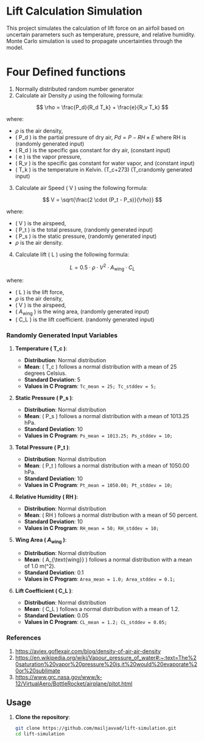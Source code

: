 # Lift Calculation Simulation

This project simulates the calculation of lift force on an airfoil based on uncertain parameters such as temperature, pressure, and relative humidity. Monte Carlo simulation is used to propagate uncertainties through the model.
# Four Defined functions
1. Normally distributed random number generator
2. Calculate air Density $\rho$ using the following formula:

$$
\rho = \frac{P_d}{R_d T_k} + \frac{e}{R_v T_k}
$$

where:
-  $\rho$  is the air density,
- \( P_d \) is the partial pressure of dry air, $Pd = P - RH \times E$ where RH is (randomly generated input)
- \( R_d \) is the specific gas constant for dry air, (constant input)
- \( e \) is the vapor pressure,
- \( R_v \) is the specific gas constant for water vapor, and (constant input)
- \( T_k \) is the temperature in Kelvin. \(T_c+273\) \(T_crandomly generated input\)

3. Calculate air Speed \( V \) using the following formula:

$$
V = \sqrt{\frac{2 \cdot (P_t - P_s)}{\rho}}
$$

where:
- \( V \) is the airspeed,
- \( P_t \) is the total pressure, (randomly generated input)
- \( P_s \) is the static pressure, (randomly generated input)
-  $\rho$  is the air density.
   
4. Calculate lift \( L \) using the following formula:

$$
L = 0.5 \cdot \rho \cdot V^2 \cdot A_{\text{wing}} \cdot C_L
$$

where:
- \( L \) is the lift force,
-  $\rho$ is the air density,
- \( V \) is the airspeed,
- \( $A_{\text{wing}}$ \) is the wing area, (randomly generated input)
- \( C_L \) is the lift coefficient. (randomly generated input)


### Randomly Generated Input Variables

1. **Temperature \( T_c \)**:
   - **Distribution**: Normal distribution
   - **Mean**: \( T_c \) follows a normal distribution with a mean of 25 degrees Celsius.
   - **Standard Deviation**: 5
   - **Values in C Program**: `Tc_mean = 25; Tc_stddev = 5;`

2. **Static Pressure \( P_s \)**:
   - **Distribution**: Normal distribution
   - **Mean**: \( P_s \) follows a normal distribution with a mean of 1013.25 hPa.
   - **Standard Deviation**: 10
   - **Values in C Program**: `Ps_mean = 1013.25; Ps_stddev = 10;`

3. **Total Pressure \( P_t \)**:
   - **Distribution**: Normal distribution
   - **Mean**: \( P_t \) follows a normal distribution with a mean of 1050.00 hPa.
   - **Standard Deviation**: 10
   - **Values in C Program**: `Pt_mean = 1050.00; Pt_stddev = 10;`

4. **Relative Humidity \( RH \)**:
   - **Distribution**: Normal distribution
   - **Mean**: \( RH \) follows a normal distribution with a mean of 50 percent.
   - **Standard Deviation**: 10
   - **Values in C Program**: `RH_mean = 50; RH_stddev = 10;`

5. **Wing Area \( $A_{\text{wing}}$ \)**:
   - **Distribution**: Normal distribution
   - **Mean**: \( A_{\text{wing}} \) follows a normal distribution with a mean of 1.0 m\(^2\).
   - **Standard Deviation**: 0.1
   - **Values in C Program**: `Area_mean = 1.0; Area_stddev = 0.1;`

6. **Lift Coefficient \( C_L \)**:
   - **Distribution**: Normal distribution
   - **Mean**: \( C_L \) follows a normal distribution with a mean of 1.2.
   - **Standard Deviation**: 0.05
   - **Values in C Program**: `CL_mean = 1.2; CL_stddev = 0.05;`
### References
1. https://aviex.goflexair.com/blog/density-of-air-air-density
2. https://en.wikipedia.org/wiki/Vapour_pressure_of_water#:~:text=The%20saturation%20vapor%20pressure%20is,it%20would%20evaporate%20or%20sublimate
3. https://www.grc.nasa.gov/www/k-12/VirtualAero/BottleRocket/airplane/pitot.html
## Usage

1. **Clone the repository**:
   ```bash
   git clone https://github.com/mailjavvad/lift-simulation.git
   cd lift-simulation
